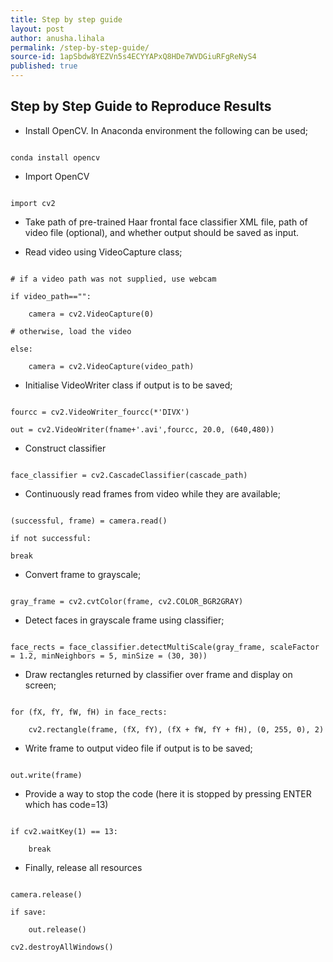 ```yaml
---
title: Step by step guide 
layout: post
author: anusha.lihala
permalink: /step-by-step-guide/
source-id: 1apSbdw8YEZVn5s4ECYYAPxQ8HDe7WVDGiuRFgReNyS4
published: true
---
```

## Step by Step Guide to Reproduce Results

* Install OpenCV. In Anaconda environment the following can be used;

```

conda install opencv

```

* Import OpenCV

```

import cv2

```

* Take path of pre-trained Haar frontal face classifier XML file, path of video file (optional), and whether output should be saved as input.

* Read video using VideoCapture class;

```

# if a video path was not supplied, use webcam

if video_path=="":

	camera = cv2.VideoCapture(0)

# otherwise, load the video

else:

	camera = cv2.VideoCapture(video_path)

```

* Initialise VideoWriter class if output is to be saved;

```

fourcc = cv2.VideoWriter_fourcc(*'DIVX')

out = cv2.VideoWriter(fname+'.avi',fourcc, 20.0, (640,480))

```

* Construct classifier

```

face_classifier = cv2.CascadeClassifier(cascade_path)

```

* Continuously read frames from video while they are available;

```

(successful, frame) = camera.read()

if not successful:

break

```

* Convert frame to grayscale;

```

gray_frame = cv2.cvtColor(frame, cv2.COLOR_BGR2GRAY)

```

* Detect faces in grayscale frame using classifier;

```

face_rects = face_classifier.detectMultiScale(gray_frame, scaleFactor = 1.2, minNeighbors = 5, minSize = (30, 30))

```

* Draw rectangles returned by classifier over frame and display on screen;

```

for (fX, fY, fW, fH) in face_rects:

	cv2.rectangle(frame, (fX, fY), (fX + fW, fY + fH), (0, 255, 0), 2)

```

* Write frame to output video file if output is to be saved;

```

out.write(frame)

```

* Provide a way to stop the code (here it is stopped by pressing ENTER which has code=13)

```

if cv2.waitKey(1) == 13:

	break

```

* Finally, release all resources

```

camera.release()

if save:

    out.release()

cv2.destroyAllWindows()

```

